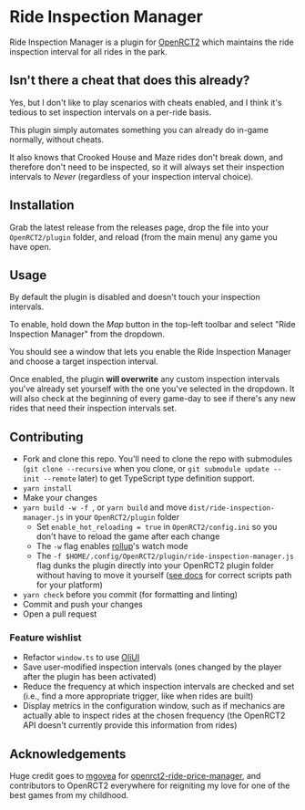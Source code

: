 # Ride Inspection Manager

Ride Inspection Manager is a plugin for [OpenRCT2](https://github.com/OpenRCT2/OpenRCT2) which maintains the ride inspection interval for all rides in the park.

## Isn't there a cheat that does this already?

Yes, but I don't like to play scenarios with cheats enabled, and I think it's tedious to set inspection intervals on a per-ride basis.

This plugin simply automates something you can already do in-game normally, without cheats.

It also knows that Crooked House and Maze rides don't break down, and therefore don't need to be inspected, so it will always set their inspection intervals to *Never* (regardless of your inspection interval choice).

## Installation

Grab the latest release from the releases page, drop the file into your `OpenRCT2/plugin` folder, and reload (from the main menu) any game you have open.

## Usage

By default the plugin is disabled and doesn't touch your inspection intervals.

To enable, hold down the *Map* button in the top-left toolbar and select "Ride Inspection Manager" from the dropdown.

You should see a window that lets you enable the Ride Inspection Manager and choose a target inspection interval.

Once enabled, the plugin **will overwrite** any custom inspection intervals you've already set yourself with the one you've selected in the dropdown. It will also check at the beginning of every game-day to see if there's any new rides that need their inspection intervals set.

## Contributing

- Fork and clone this repo. You'll need to clone the repo with submodules (`git clone --recursive` when you clone, or `git submodule update --init --remote` later) to get TypeScript type definition support.
- `yarn install`
- Make your changes
- `yarn build -w -f `, or `yarn build` and move `dist/ride-inspection-manager.js` in your `OpenRCT2/plugin` folder
  - Set `enable_hot_reloading = true` in `OpenRCT2/config.ini` so you don't have to reload the game after each change
  - The `-w` flag enables [rollup](https://rollupjs.org)'s watch mode
  - The `-f $HOME/.config/OpenRCT2/plugin/ride-inspection-manager.js` flag dunks the plugin directly into your OpenRCT2 plugin folder without having to move it yourself ([see docs](https://github.com/OpenRCT2/OpenRCT2/blob/develop/distribution/scripting.md) for correct scripts path for your platform)
- `yarn check` before you commit (for formatting and linting)
- Commit and push your changes
- Open a pull request

### Feature wishlist

- Refactor `window.ts` to use [OliUI](https://github.com/oli414/OliUI)
- Save user-modified inspection intervals (ones changed by the player after the plugin has been activated)
- Reduce the frequency at which inspection intervals are checked and set (i.e., find a more appropriate trigger, like when rides are built)
- Display metrics in the configuration window, such as if mechanics are actually able to inspect rides at the chosen frequency (the OpenRCT2 API doesn't currently provide this information from rides)

## Acknowledgements

Huge credit goes to [mgovea](https://github.com/mgovea) for [openrct2-ride-price-manager](https://github.com/mgovea/openrct2-ride-price-manager), and contributors to OpenRCT2 everywhere for reigniting my love for one of the best games from my childhood.
